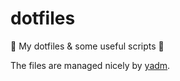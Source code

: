 # dotfiles
🔧 My dotfiles &amp; some useful scripts 🐛

The files are managed nicely by [yadm](https://github.com/TheLocehiliosan/yadm/).
